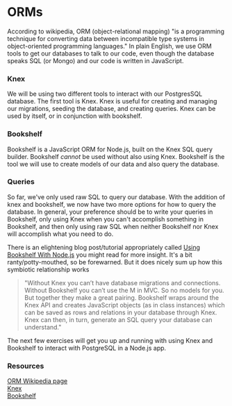 # ORMs

According to wikipedia, ORM (object-relational mapping) "is a programming technique for converting data between incompatible type systems in object-oriented programming languages." In plain English, we use ORM tools to get our databases to talk to our code, even though the database speaks SQL (or Mongo) and our code is written in JavaScript.

### Knex

We will be using two different tools to interact with our PostgresSQL database. The first tool is Knex. Knex is useful for creating and managing our migrations, seeding the database, and creating queries. Knex can be used by itself, or in conjunction with bookshelf.

### Bookshelf

Bookshelf is a JavaScript ORM for Node.js, built on the Knex SQL query builder. Bookshelf *cannot* be used without also using Knex. Bookshelf is the tool we will use to create models of our data and also query the database.

### Queries

So far, we've only used raw SQL to query our database. With the addition of knex and bookshelf, we now have two more options for how to query the database.  In general, your preference should be to write your queries in Bookshelf, only using Knex when you can't accomplish something in Bookshelf, and then only using raw SQL when neither Bookshelf nor Knex will accomplish what you need to do.

There is an elightening blog post/tutorial appropriately called [Using Bookshelf With Node.js](http://billpatrianakos.me/blog/2016/08/28/using-bookshelf-with-node-dot-js/) you might read for more insight. It's a bit ranty/potty-mouthed, so be forewarned. But it does nicely sum up how this symbiotic relationship works
  >"Without Knex you can’t have database migrations and connections. Without Bookshelf you can’t use the M in MVC. So no models for you. But together they make a great pairing. Bookshelf wraps around the Knex API and creates JavaScript objects (as in class instances) which can be saved as rows and relations in your database through Knex. Knex can then, in turn, generate an SQL query your database can understand."

The next few exercises will get you up and running with using Knex and Bookshelf to interact with PostgreSQL in a Node.js app.

### Resources
[ORM Wikipedia page](https://en.wikipedia.org/wiki/Object-relational_mapping)  
[Knex](http://knexjs.org/)  
[Bookshelf](http://bookshelfjs.org/)  
